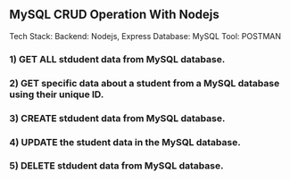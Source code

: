 ## MySQL CRUD Operation With Nodejs
Tech Stack: 
Backend: Nodejs, Express
Database: MySQL
Tool: POSTMAN

### 1) GET ALL stdudent data from MySQL database.


### 2) GET specific data about a student from a MySQL database using their unique ID.


### 3) CREATE stdudent data from MySQL database.


### 4) UPDATE the student data in the MySQL database.


### 5) DELETE stdudent data from MySQL database.

